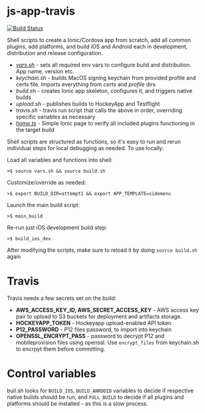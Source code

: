 # js-app-travis

[![Build Status](https://travis-ci.org/iconservo/js-app-travis.svg?branch=master)](https://travis-ci.org/iconservo/js-app-travis)

Shell scripts to create a Ionic/Cordova app from scratch, add all common plugins, add platforms, and build iOS and Android each in development, distribution and release configuration.

- [_vars.sh_](vars.sh) - sets all required env vars to configure build and distribution. App name, version etc.
- _keychain.sh_ - builds MacOS signing keychain from provided profile and certs file. Imports everything from _certs_ and _profile_ dirs
- _build.sh_ - creates Ionic app skeleton, configures it, and triggers native builds
- _upload.sh_ - publishes builds to HockeyApp and Testflight
- _travis.sh_ - travis run script that calls the above in order, overriding specific variables as necessary
- [_home.ts_](home.ts) - Simple Ionic page to verify all included plugins functioning in the target build

Shell scripts are structured as functions, so it's easy to run and rerun individual steps for local debugging as needed. To use locally:

Load all variables and functions into shell:

`>$ source vars.sh && source build.sh`

Customize/override as needed:

`>$ export BUILD_DIR=attempt1 && export APP_TEMPLATE=sidemenu`

Launch the main build script:

`>$ main_build`

Re-run just iOS development build step:

`>$ build_ios_dev`

After modifying the scripts, make sure to reload it by doing `source build.sh` again

# Travis

Travis needs a few secrets set on the build:
- **AWS_ACCESS_KEY_ID, AWS_SECRET_ACCESS_KEY** - AWS access key pair to upload to S3 buckets for deployment and artifacts storage.
- **HOCKEYAPP_TOKEN** - Hockeyapp upload-enabled API token
- **P12_PASSWORD** - P12 files password, to import into keychain
- **OPENSSL_ENCRYPT_PASS** - password to decrypt P12 and mobileprovision files using openssl. Use `encrypt_files` from keychain.sh to encrpyt them before committing.

# Control variables

buil.sh looks for `BUILD_IOS`, `BUILD_ANRDOID` variables to decide if respective native builds should be run, and `FULL_BUILD` to decide if all plugins and platforms should be installed - as this is a slow process.
